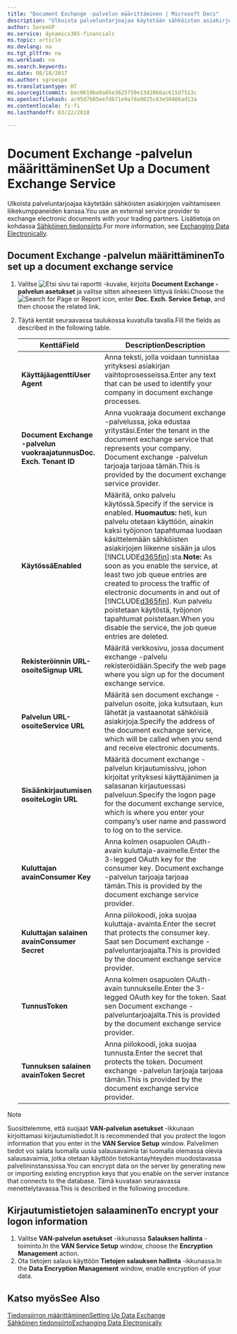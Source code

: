 ```yaml
---
title: "Document Exchange -palvelun määrittäminen | Microsoft Docs"
description: "Ulkoista palveluntarjoajaa käytetään sähköisten asiakirjojen vaihtamiseen liikekumppaneiden kanssa."
author: SorenGP
ms.service: dynamics365-financials
ms.topic: article
ms.devlang: na
ms.tgt_pltfrm: na
ms.workload: na
ms.search.keywords: 
ms.date: 08/18/2017
ms.author: sgroespe
ms.translationtype: HT
ms.sourcegitcommit: bec0619be0a65e3625759e13d2866ac615d7513c
ms.openlocfilehash: ac95d7b05eefdb71e9a7da9025c83e50466ad13a
ms.contentlocale: fi-fi
ms.lasthandoff: 03/22/2018

---
```

# <a name="set-up-a-document-exchange-service"></a><span data-ttu-id="e839c-103">Document Exchange -palvelun määrittäminen</span><span class="sxs-lookup"><span data-stu-id="e839c-103">Set Up a Document Exchange Service</span></span>
<span data-ttu-id="e839c-104">Ulkoista palveluntarjoajaa käytetään sähköisten asiakirjojen vaihtamiseen liikekumppaneiden kanssa.</span><span class="sxs-lookup"><span data-stu-id="e839c-104">You use an external service provider to exchange electronic documents with your trading partners.</span></span> <span data-ttu-id="e839c-105">Lisätietoja on kohdassa [Sähköinen tiedonsiirto](across-data-exchange.md).</span><span class="sxs-lookup"><span data-stu-id="e839c-105">For more information, see [Exchanging Data Electronically](across-data-exchange.md).</span></span>  

## <a name="to-set-up-a-document-exchange-service"></a><span data-ttu-id="e839c-106">Document Exchange -palvelun määrittäminen</span><span class="sxs-lookup"><span data-stu-id="e839c-106">To set up a document exchange service</span></span>  
1. <span data-ttu-id="e839c-107">Valitse ![Etsi sivu tai raportti](media/ui-search/search_small.png "Etsi sivu tai raportti -kuvake") -kuvake, kirjoita **Document Exchange -palvelun asetukset** ja valitse sitten aiheeseen liittyvä linkki.</span><span class="sxs-lookup"><span data-stu-id="e839c-107">Choose the ![Search for Page or Report](media/ui-search/search_small.png "Search for Page or Report icon") icon, enter **Doc. Exch. Service Setup**, and then choose the related link.</span></span>  
2. <span data-ttu-id="e839c-108">Täytä kentät seuraavassa taulukossa kuvatulla tavalla.</span><span class="sxs-lookup"><span data-stu-id="e839c-108">Fill the fields as described in the following table.</span></span>  

    |<span data-ttu-id="e839c-109">Kenttä</span><span class="sxs-lookup"><span data-stu-id="e839c-109">Field</span></span>|<span data-ttu-id="e839c-110">Description</span><span class="sxs-lookup"><span data-stu-id="e839c-110">Description</span></span>|  
    |---------------------------------|---------------------------------------|  
    |<span data-ttu-id="e839c-111">**Käyttäjäagentti**</span><span class="sxs-lookup"><span data-stu-id="e839c-111">**User Agent**</span></span>|<span data-ttu-id="e839c-112">Anna teksti, jolla voidaan tunnistaa yrityksesi asiakirjan vaihtoprosesseissa.</span><span class="sxs-lookup"><span data-stu-id="e839c-112">Enter any text that can be used to identify your company in document exchange processes.</span></span>|  
    |<span data-ttu-id="e839c-113">**Document Exchange -palvelun vuokraajatunnus**</span><span class="sxs-lookup"><span data-stu-id="e839c-113">**Doc. Exch. Tenant ID**</span></span>|<span data-ttu-id="e839c-114">Anna vuokraaja document exchange -palvelussa, joka edustaa yritystäsi.</span><span class="sxs-lookup"><span data-stu-id="e839c-114">Enter the tenant in the document exchange service that represents your company.</span></span> <span data-ttu-id="e839c-115">Document exchange -palvelun tarjoaja tarjoaa tämän.</span><span class="sxs-lookup"><span data-stu-id="e839c-115">This is provided by the document exchange service provider.</span></span>|  
    |<span data-ttu-id="e839c-116">**Käytössä**</span><span class="sxs-lookup"><span data-stu-id="e839c-116">**Enabled**</span></span>|<span data-ttu-id="e839c-117">Määritä, onko palvelu käytössä.</span><span class="sxs-lookup"><span data-stu-id="e839c-117">Specify if the service is enabled.</span></span> <span data-ttu-id="e839c-118">**Huomautus:** heti, kun palvelu otetaan käyttöön, ainakin kaksi työjonon tapahtumaa luodaan käsittelemään sähköisten asiakirjojen liikenne sisään ja ulos [!INCLUDE[d365fin](includes/d365fin_md.md)]:sta.</span><span class="sxs-lookup"><span data-stu-id="e839c-118">**Note:**  As soon as you enable the service, at least two job queue entries are created to process the traffic of electronic documents in and out of [!INCLUDE[d365fin](includes/d365fin_md.md)].</span></span> <span data-ttu-id="e839c-119">Kun palvelu poistetaan käytöstä, työjonon tapahtumat poistetaan.</span><span class="sxs-lookup"><span data-stu-id="e839c-119">When you disable the service, the job queue entries are deleted.</span></span>|  
    |<span data-ttu-id="e839c-120">**Rekisteröinnin URL-osoite**</span><span class="sxs-lookup"><span data-stu-id="e839c-120">**Signup URL**</span></span>|<span data-ttu-id="e839c-121">Määritä verkkosivu, jossa document exchange -palvelu rekisteröidään.</span><span class="sxs-lookup"><span data-stu-id="e839c-121">Specify the web page where you sign up for the document exchange service.</span></span>|  
    |<span data-ttu-id="e839c-122">**Palvelun URL-osoite**</span><span class="sxs-lookup"><span data-stu-id="e839c-122">**Service URL**</span></span>|<span data-ttu-id="e839c-123">Määritä sen document exchange -palvelun osoite, joka kutsutaan, kun lähetät ja vastaanotat sähköisiä asiakirjoja.</span><span class="sxs-lookup"><span data-stu-id="e839c-123">Specify the address of the document exchange service, which will be called when you send and receive electronic documents.</span></span>|  
    |<span data-ttu-id="e839c-124">**Sisäänkirjautumisen osoite**</span><span class="sxs-lookup"><span data-stu-id="e839c-124">**Login URL**</span></span>|<span data-ttu-id="e839c-125">Määritä document exchange -palvelun kirjautumissivu, johon kirjoitat yrityksesi käyttäjänimen ja salasanan kirjautuessasi palveluun.</span><span class="sxs-lookup"><span data-stu-id="e839c-125">Specify the logon page for the document exchange service, which is where you enter your company’s user name and password to log on to the service.</span></span>|  
    |<span data-ttu-id="e839c-126">**Kuluttajan avain**</span><span class="sxs-lookup"><span data-stu-id="e839c-126">**Consumer Key**</span></span>|<span data-ttu-id="e839c-127">Anna kolmen osapuolen OAuth-avain kuluttaja-avaimelle.</span><span class="sxs-lookup"><span data-stu-id="e839c-127">Enter the 3-legged OAuth key for the consumer key.</span></span> <span data-ttu-id="e839c-128">Document exchange -palvelun tarjoaja tarjoaa tämän.</span><span class="sxs-lookup"><span data-stu-id="e839c-128">This is provided by the document exchange service provider.</span></span>|  
    |<span data-ttu-id="e839c-129">**Kuluttajan salainen avain**</span><span class="sxs-lookup"><span data-stu-id="e839c-129">**Consumer Secret**</span></span>|<span data-ttu-id="e839c-130">Anna piilokoodi, joka suojaa kuluttaja-avainta.</span><span class="sxs-lookup"><span data-stu-id="e839c-130">Enter the secret that protects the consumer key.</span></span> <span data-ttu-id="e839c-131">Saat sen Document exchange -palveluntarjoajalta.</span><span class="sxs-lookup"><span data-stu-id="e839c-131">This is provided by the document exchange service provider.</span></span>|  
    |<span data-ttu-id="e839c-132">**Tunnus**</span><span class="sxs-lookup"><span data-stu-id="e839c-132">**Token**</span></span>|<span data-ttu-id="e839c-133">Anna kolmen osapuolen OAuth-avain tunnukselle.</span><span class="sxs-lookup"><span data-stu-id="e839c-133">Enter the 3-legged OAuth key for the token.</span></span> <span data-ttu-id="e839c-134">Saat sen Document exchange -palveluntarjoajalta.</span><span class="sxs-lookup"><span data-stu-id="e839c-134">This is provided by the document exchange service provider.</span></span>|  
    |<span data-ttu-id="e839c-135">**Tunnuksen salainen avain**</span><span class="sxs-lookup"><span data-stu-id="e839c-135">**Token Secret**</span></span>|<span data-ttu-id="e839c-136">Anna piilokoodi, joka suojaa tunnusta.</span><span class="sxs-lookup"><span data-stu-id="e839c-136">Enter the secret that protects the token.</span></span> <span data-ttu-id="e839c-137">Document exchange -palvelun tarjoaja tarjoaa tämän.</span><span class="sxs-lookup"><span data-stu-id="e839c-137">This is provided by the document exchange service provider.</span></span>|  

> [!NOTE]  
>  <span data-ttu-id="e839c-138">Suosittelemme, että suojaat **VAN-palvelun asetukset** -ikkunaan kirjoittamasi kirjautumistiedot.</span><span class="sxs-lookup"><span data-stu-id="e839c-138">It is recommended that you protect the logon information that you enter in the **VAN Service Setup** window.</span></span> <span data-ttu-id="e839c-139">Palvelimen tiedot voi salata luomalla uusia salausavaimia tai tuomalla olemassa olevia salausavaimia, jotka otetaan käyttöön tietokantayhteyden muodostavassa palvelininstanssissa.</span><span class="sxs-lookup"><span data-stu-id="e839c-139">You can encrypt data on the server by generating new or importing existing encryption keys that you enable on the server instance that connects to the database.</span></span> <span data-ttu-id="e839c-140">Tämä kuvataan seuraavassa menettelytavassa.</span><span class="sxs-lookup"><span data-stu-id="e839c-140">This is described in the following procedure.</span></span>  

## <a name="to-encrypt-your-logon-information"></a><span data-ttu-id="e839c-141">Kirjautumistietojen salaaminen</span><span class="sxs-lookup"><span data-stu-id="e839c-141">To encrypt your logon information</span></span>  
1. <span data-ttu-id="e839c-142">Valitse **VAN-palvelun asetukset** -ikkunassa **Salauksen hallinta** -toiminto.</span><span class="sxs-lookup"><span data-stu-id="e839c-142">In the **VAN Service Setup** window, choose the **Encryption Management** action.</span></span>  
2. <span data-ttu-id="e839c-143">Ota tietojen salaus käyttöön **Tietojen salauksen hallinta** -ikkunassa.</span><span class="sxs-lookup"><span data-stu-id="e839c-143">In the **Data Encryption Management** window, enable encryption of your data.</span></span> <!--For more information, see [Manage Data Encryption](../manage-data-encryption.md).-->  

## <a name="see-also"></a><span data-ttu-id="e839c-144">Katso myös</span><span class="sxs-lookup"><span data-stu-id="e839c-144">See Also</span></span>  
[<span data-ttu-id="e839c-145">Tiedonsiirron määrittäminen</span><span class="sxs-lookup"><span data-stu-id="e839c-145">Setting Up Data Exchange</span></span>](across-set-up-data-exchange.md)  
[<span data-ttu-id="e839c-146">Sähköinen tiedonsiirto</span><span class="sxs-lookup"><span data-stu-id="e839c-146">Exchanging Data Electronically</span></span>](across-data-exchange.md)

